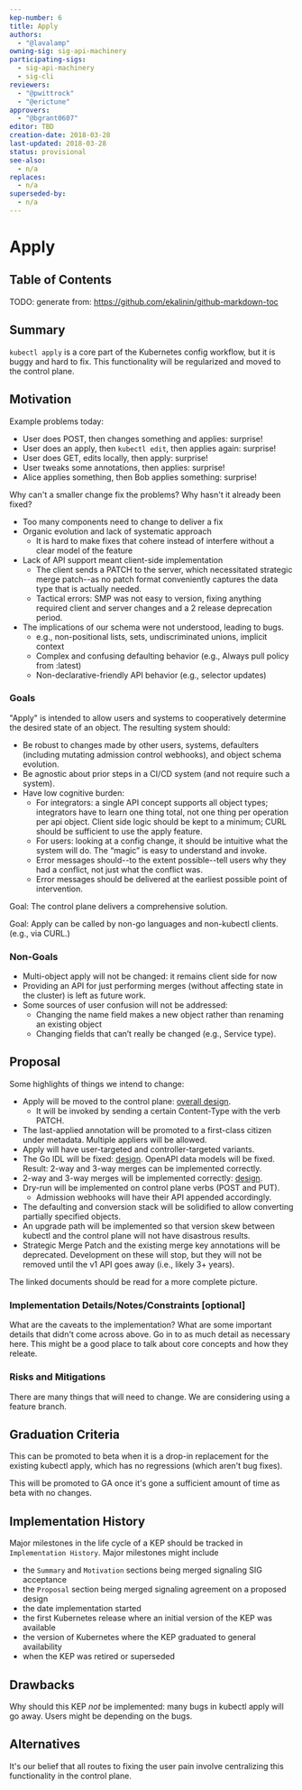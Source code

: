 ```yaml
---
kep-number: 6
title: Apply
authors:
  - "@lavalamp"
owning-sig: sig-api-machinery
participating-sigs:
  - sig-api-machinery
  - sig-cli
reviewers:
  - "@pwittrock"
  - "@erictune"
approvers:
  - "@bgrant0607"
editor: TBD
creation-date: 2018-03-28
last-updated: 2018-03-28
status: provisional
see-also:
  - n/a
replaces:
  - n/a
superseded-by:
  - n/a
---
```


# Apply

## Table of Contents

TODO: generate from: https://github.com/ekalinin/github-markdown-toc

## Summary

`kubectl apply` is a core part of the Kubernetes config workflow, but it is
buggy and hard to fix. This functionality will be regularized and moved to the
control plane.

## Motivation

Example problems today:

* User does POST, then changes something and applies: surprise!
* User does an apply, then `kubectl edit`, then applies again: surprise!
* User does GET, edits locally, then apply: surprise!
* User tweaks some annotations, then applies: surprise!
* Alice applies something, then Bob applies something: surprise!

Why can't a smaller change fix the problems? Why hasn't it already been fixed?

* Too many components need to change to deliver a fix
* Organic evolution and lack of systematic approach
  * It is hard to make fixes that cohere instead of interfere without a clear model of the feature
* Lack of API support meant client-side implementation
  * The client sends a PATCH to the server, which necessitated strategic merge patch--as no patch format conveniently captures the data type that is actually needed.
  * Tactical errors: SMP was not easy to version, fixing anything required client and server changes and a 2 release deprecation period.
* The implications of our schema were not understood, leading to bugs.
  * e.g., non-positional lists, sets, undiscriminated unions, implicit context
  * Complex and confusing defaulting behavior (e.g., Always pull policy from :latest)
  * Non-declarative-friendly API behavior (e.g., selector updates)

### Goals

"Apply" is intended to allow users and systems to cooperatively determine the
desired state of an object. The resulting system should:

* Be robust to changes made by other users, systems, defaulters (including mutating admission control webhooks), and object schema evolution.
* Be agnostic about prior steps in a CI/CD system (and not require such a system).
* Have low cognitive burden:
  * For integrators: a single API concept supports all object types; integrators
    have to learn one thing total, not one thing per operation per api object.
    Client side logic should be kept to a minimum; CURL should be sufficient to
    use the apply feature.
  * For users: looking at a config change, it should be intuitive what the
    system will do. The “magic” is easy to understand and invoke.
  * Error messages should--to the extent possible--tell users why they had a
    conflict, not just what the conflict was.
  * Error messages should be delivered at the earliest possible point of
    intervention.

Goal: The control plane delivers a comprehensive solution.

Goal: Apply can be called by non-go languages and non-kubectl clients. (e.g.,
via CURL.)

### Non-Goals

* Multi-object apply will not be changed: it remains client side for now
* Providing an API for just performing merges (without affecting state in the
  cluster) is left as future work.
* Some sources of user confusion will not be addressed:
  * Changing the name field makes a new object rather than renaming an existing object
  * Changing fields that can’t really be changed (e.g., Service type).

## Proposal

Some highlights of things we intend to change:

* Apply will be moved to the control plane: [overall design](goo.gl/UbCRuf).
  * It will be invoked by sending a certain Content-Type with the verb PATCH.
* The last-applied annotation will be promoted to a first-class citizen under
  metadata. Multiple appliers will be allowed.
* Apply will have user-targeted and controller-targeted variants.
* The Go IDL will be fixed: [design](goo.gl/EBGu2V). OpenAPI data models will be fixed. Result: 2-way and
  3-way merges can be implemented correctly.
* 2-way and 3-way merges will be implemented correctly: [design](goo.gl/nRZVWL).
* Dry-run will be implemented on control plane verbs (POST and PUT).
  * Admission webhooks will have their API appended accordingly.
* The defaulting and conversion stack will be solidified to allow converting
  partially specified objects.
* An upgrade path will be implemented so that version skew between kubectl and
  the control plane will not have disastrous results.
* Strategic Merge Patch and the existing merge key annotations will be
  deprecated. Development on these will stop, but they will not be removed until
  the v1 API goes away (i.e., likely 3+ years).

The linked documents should be read for a more complete picture.

### Implementation Details/Notes/Constraints [optional]

What are the caveats to the implementation?
What are some important details that didn't come across above.
Go in to as much detail as necessary here.
This might be a good place to talk about core concepts and how they releate.

### Risks and Mitigations

There are many things that will need to change. We are considering using a
feature branch.

## Graduation Criteria

This can be promoted to beta when it is a drop-in replacement for the existing
kubectl apply, which has no regressions (which aren't bug fixes).

This will be promoted to GA once it's gone a sufficient amount of time as beta
with no changes.

## Implementation History

Major milestones in the life cycle of a KEP should be tracked in `Implementation History`.
Major milestones might include

- the `Summary` and `Motivation` sections being merged signaling SIG acceptance
- the `Proposal` section being merged signaling agreement on a proposed design
- the date implementation started
- the first Kubernetes release where an initial version of the KEP was available
- the version of Kubernetes where the KEP graduated to general availability
- when the KEP was retired or superseded

## Drawbacks

Why should this KEP _not_ be implemented: many bugs in kubectl apply will go
away. Users might be depending on the bugs.

## Alternatives

It's our belief that all routes to fixing the user pain involve
centralizing this functionality in the control plane.
